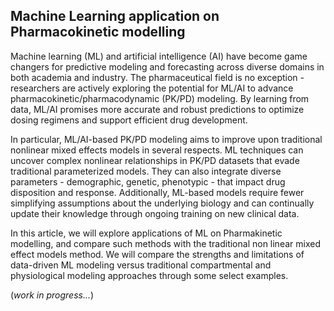 ## Machine Learning application on Pharmacokinetic modelling 

Machine learning (ML) and artificial intelligence (AI) have become game changers for predictive modeling and forecasting across diverse domains in both academia and industry. The pharmaceutical field is no exception - researchers are actively exploring the potential for ML/AI to advance pharmacokinetic/pharmacodynamic (PK/PD) modeling. By learning from data, ML/AI promises more accurate and robust predictions to optimize dosing regimens and support efficient drug development.

In particular, ML/AI-based PK/PD modeling aims to improve upon traditional nonlinear mixed effects models in several respects. ML techniques can uncover complex nonlinear relationships in PK/PD datasets that evade traditional parameterized models. They can also integrate diverse parameters - demographic, genetic, phenotypic - that impact drug disposition and response. Additionally, ML-based models require fewer simplifying assumptions about the underlying biology and can continually update their knowledge through ongoing training on new clinical data.

In this article, we will explore applications of ML on Pharmakinetic modelling, and compare such methods with the traditional non linear mixed effect models method. We will compare the strengths and limitations of data-driven ML modeling versus traditional compartmental and physiological modeling approaches through some select examples.

(_work in progress..._)
